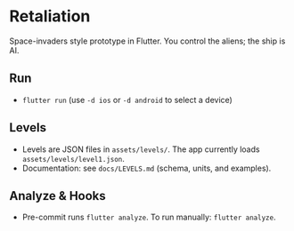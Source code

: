 # Retaliation

Space-invaders style prototype in Flutter. You control the aliens; the ship is AI.

## Run

- `flutter run` (use `-d ios` or `-d android` to select a device)

## Levels

- Levels are JSON files in `assets/levels/`. The app currently loads `assets/levels/level1.json`.
- Documentation: see `docs/LEVELS.md` (schema, units, and examples).

## Analyze & Hooks

- Pre-commit runs `flutter analyze`. To run manually: `flutter analyze`.
